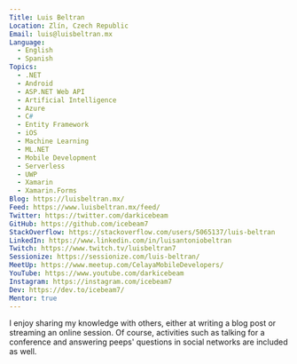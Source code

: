 ```yaml
---
Title: Luis Beltran
Location: Zlín, Czech Republic
Email: luis@luisbeltran.mx
Language:
  - English
  - Spanish
Topics:
  - .NET
  - Android
  - ASP.NET Web API
  - Artificial Intelligence
  - Azure
  - C#
  - Entity Framework
  - iOS
  - Machine Learning
  - ML.NET
  - Mobile Development
  - Serverless
  - UWP
  - Xamarin
  - Xamarin.Forms
Blog: https://luisbeltran.mx/
Feed: https://www.luisbeltran.mx/feed/
Twitter: https://twitter.com/darkicebeam
GitHub: https://github.com/icebeam7
StackOverflow: https://stackoverflow.com/users/5065137/luis-beltran
LinkedIn: https://www.linkedin.com/in/luisantoniobeltran
Twitch: https://www.twitch.tv/luisbeltran7
Sessionize: https://sessionize.com/luis-beltran/
MeetUp: https://www.meetup.com/CelayaMobileDevelopers/
YouTube: https://www.youtube.com/darkicebeam
Instagram: https://instagram.com/icebeam7
Dev: https://dev.to/icebeam7/
Mentor: true
---
```

I enjoy sharing my knowledge with others, either at writing a blog post or streaming an online session. Of course, activities such as talking for a conference and answering peeps' questions in social networks are included as well.
